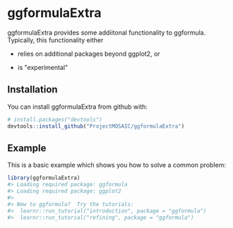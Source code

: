 
<!-- README.md is generated from README.Rmd. Please edit that file -->
ggformulaExtra
==============

ggformulaExtra provides some addiitonal functionality to ggformula. Typically, this functionality either

-   relies on additional packages beyond ggplot2, or

-   is "experimental"

Installation
------------

You can install ggformulaExtra from github with:

``` r
# install.packages("devtools")
devtools::install_github("ProjectMOSAIC/ggformulaExtra")
```

Example
-------

This is a basic example which shows you how to solve a common problem:

``` r
library(ggformulaExtra)
#> Loading required package: ggformula
#> Loading required package: ggplot2
#> 
#> New to ggformula?  Try the tutorials: 
#>  learnr::run_tutorial("introduction", package = "ggformula")
#>  learnr::run_tutorial("refining", package = "ggformula")
```
